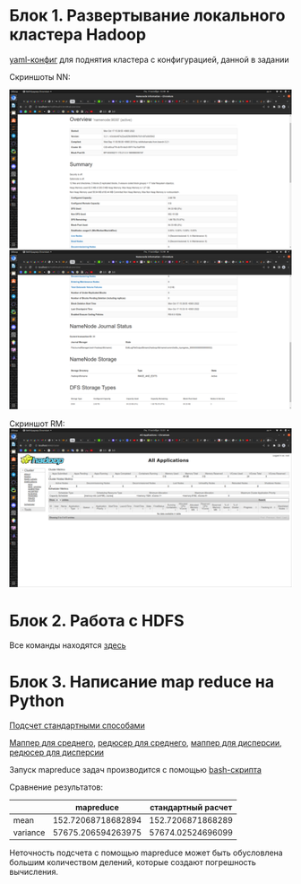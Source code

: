 # Блок 1. Развертывание локального кластера Hadoop

[yaml-конфиг](./docker-compose.yml) для поднятия кластера с конфигурацией, данной в задании

Скриншоты NN:

![.](./NN1.png)
![.](./NN2.png)

Скриншот RM:
![.](./RM.png)

# Блок 2. Работа с HDFS

Все команды находятся [здесь](./hdfs.txt)

# Блок 3. Написание map reduce на Python

[Подсчет стандартными способами](./without_mapreduce.ipynb)

[Маппер для среднего](./mapper_mean.py), [редюсер для среднего](./reducer_mean.py), [маппер для дисперсии](./mapper_var.py), [редюсер для дисперсии](./reducer_var.py)

Запуск mapreduce задач производится с помощью [bash-скрипта](./mapred.sh)

Сравнение результатов:

|          | mapreduce          | стандартный расчет |
|----------|--------------------|--------------------|
| mean     | 152.72068718682894 | 152.7206871868289  |
| variance | 57675.206594263975 | 57674.02524696099  |

Неточность подсчета с помощью mapreduce может быть обусловлена большим количеством делений, которые создают погрешность вычисления.
